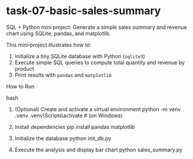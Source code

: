 # task-07-basic-sales-summary
SQL + Python mini project: Generate a simple sales summary and revenue chart using SQLite, pandas, and matplotlib.



This mini‑project illustrates how to:

1. Initialize a tiny SQLite database with Python (`sqlite3`)
2. Execute simple SQL queries to compute total quantity and revenue by product
3. Print results with `pandas` and `matplotlib`


 How to Run

bash
1. (Optional) Create and activate a virtual environment
python -m venv .venv
.venv\Scripts\activate  # (on Windows)

2. Install dependencies
pip install pandas matplotlib

3. Initialize the database
python init_db.py

4. Execute the analysis and display bar chart
python sales_summary.py
